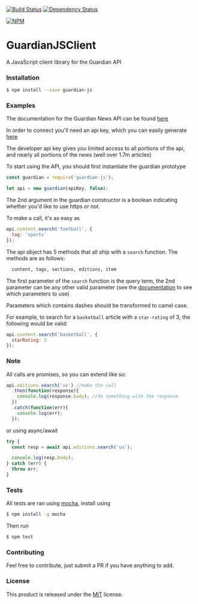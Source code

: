 [![Build Status](https://travis-ci.org/PorterK/GuardianJSClient.svg?branch=master)](https://travis-ci.org/PorterK/GuardianJSClient)
[![Dependency Status](https://gemnasium.com/badges/github.com/PorterK/GuardianJSClient.svg)](https://gemnasium.com/github.com/PorterK/GuardianJSClient)

[![NPM](https://nodei.co/npm/guardian-js.png?downloads=true&downloadRank=true&stars=true)](https://nodei.co/npm/guardian-js/)

# GuardianJSClient
A JavaScript client library for the Guardian API

### Installation

```sh
$ npm install --save guardian-js
```

### Examples

The documentation for the Guardian News API can be found [here](http://open-platform.theguardian.com/documentation/)

In order to connect you'll need an api key, which you can easily generate [here](http://open-platform.theguardian.com/access/)

The developer api key gives you limited access to all portions of the api, and nearly all portions of the news (well over 1.7m articles)

To start using the API, you should first instantiate the guardian prototype

```js
const guardian = require('guardian-js');

let api = new guardian(apiKey, false);
```

The 2nd argument in the guardian constructor is a boolean indicating whether you'd like to use https or not.

To make a call, it's as easy as

```js
api.content.search('football', {
  tag: 'sports'
});
```
The api object has 5 methods that all ship with a `search` function. The methods are as follows:

```sh
  content, tags, sections, editions, item
```
The first parameter of the `search` function is the query term, the 2nd parameter can be any other valid parameter (see the [documentation](http://open-platform.theguardian.com/documentation/) to see which parameters to use)

Parameters which contains dashes should be transformed to camel case.

For example, to search for a `basketball` article with a `star-rating` of 3, the following would be valid:

```js
api.content.search('basketball', {
  starRating: 3
});
```

### Note

All calls are promises, so you can extend like so:

```js
api.editions.search('us') //make the call
  .then(function(response){
    console.log(response.body); //do something with the response
  })
  .catch(function(err){
    console.log(err);
  });
```

or using async/await

```js
try {
  const resp = await api.editions.search('us');

  console.log(resp.body);
} catch (err) {
  throw err;
}
```

### Tests

All tests are ran using [mocha](https://mochajs.org/), install using

```sh
$ npm install -g mocha
```

Then run

```sh
$ npm test
```

### Contributing

Feel free to contribute, just submit a PR if you have anything to add.

### License

This product is released under the [MIT](https://opensource.org/licenses/MIT) license.
